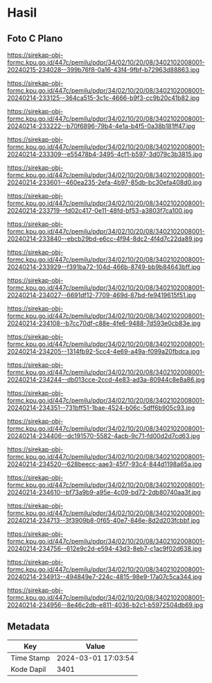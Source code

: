 # Hasil

## Foto C Plano

https://sirekap-obj-formc.kpu.go.id/447c/pemilu/pdpr/34/02/10/20/08/3402102008001-20240215-234028--399b76f8-0a16-43f4-9fbf-b72963d88863.jpg

https://sirekap-obj-formc.kpu.go.id/447c/pemilu/pdpr/34/02/10/20/08/3402102008001-20240214-233125--364ca515-3c1c-4666-b9f3-cc9b20c41b82.jpg

https://sirekap-obj-formc.kpu.go.id/447c/pemilu/pdpr/34/02/10/20/08/3402102008001-20240214-233222--b70f6896-79b4-4e1a-b4f5-0a38b181ff47.jpg

https://sirekap-obj-formc.kpu.go.id/447c/pemilu/pdpr/34/02/10/20/08/3402102008001-20240214-233309--e55478b4-3495-4cf1-b597-3d079c3b3815.jpg

https://sirekap-obj-formc.kpu.go.id/447c/pemilu/pdpr/34/02/10/20/08/3402102008001-20240214-233601--460ea235-2efa-4b97-85db-bc30efa408d0.jpg

https://sirekap-obj-formc.kpu.go.id/447c/pemilu/pdpr/34/02/10/20/08/3402102008001-20240214-233719--fd02c417-0e11-48fd-bf53-a3803f7ca100.jpg

https://sirekap-obj-formc.kpu.go.id/447c/pemilu/pdpr/34/02/10/20/08/3402102008001-20240214-233840--ebcb29bd-e6cc-4f94-8dc2-4f4d7c22da89.jpg

https://sirekap-obj-formc.kpu.go.id/447c/pemilu/pdpr/34/02/10/20/08/3402102008001-20240214-233929--f391ba72-104d-466b-8749-bb9b84643bff.jpg

https://sirekap-obj-formc.kpu.go.id/447c/pemilu/pdpr/34/02/10/20/08/3402102008001-20240214-234027--6691df12-7709-469d-87bd-fe9419615f51.jpg

https://sirekap-obj-formc.kpu.go.id/447c/pemilu/pdpr/34/02/10/20/08/3402102008001-20240214-234108--b7cc70df-c88e-4fe6-9488-7d593e0cb83e.jpg

https://sirekap-obj-formc.kpu.go.id/447c/pemilu/pdpr/34/02/10/20/08/3402102008001-20240214-234205--1314fb92-5cc4-4e69-a49a-f099a20fbdca.jpg

https://sirekap-obj-formc.kpu.go.id/447c/pemilu/pdpr/34/02/10/20/08/3402102008001-20240214-234244--db013cce-2ccd-4e83-ad3a-80944c8e8a86.jpg

https://sirekap-obj-formc.kpu.go.id/447c/pemilu/pdpr/34/02/10/20/08/3402102008001-20240214-234351--731bff51-1bae-4524-b06c-5dff6b905c93.jpg

https://sirekap-obj-formc.kpu.go.id/447c/pemilu/pdpr/34/02/10/20/08/3402102008001-20240214-234406--dc191570-5582-4acb-9c71-fd00d2d7cd63.jpg

https://sirekap-obj-formc.kpu.go.id/447c/pemilu/pdpr/34/02/10/20/08/3402102008001-20240214-234520--628beecc-aae3-45f7-93c4-844d1198a65a.jpg

https://sirekap-obj-formc.kpu.go.id/447c/pemilu/pdpr/34/02/10/20/08/3402102008001-20240214-234610--bf73a9b9-a95e-4c09-bd72-2db80740aa3f.jpg

https://sirekap-obj-formc.kpu.go.id/447c/pemilu/pdpr/34/02/10/20/08/3402102008001-20240214-234713--3f3909b8-0f65-40e7-846e-8d2d203fcbbf.jpg

https://sirekap-obj-formc.kpu.go.id/447c/pemilu/pdpr/34/02/10/20/08/3402102008001-20240214-234756--612e9c2d-e594-43d3-8eb7-c1ac9f02d638.jpg

https://sirekap-obj-formc.kpu.go.id/447c/pemilu/pdpr/34/02/10/20/08/3402102008001-20240214-234913--494849e7-224c-4815-98e9-17a07c5ca344.jpg

https://sirekap-obj-formc.kpu.go.id/447c/pemilu/pdpr/34/02/10/20/08/3402102008001-20240214-234956--8e46c2db-e811-4036-b2c1-b5972504db69.jpg


## Metadata

| Key        | Value               |
| ---------- | ------------------- |
| Time Stamp | 2024-03-01 17:03:54 |
| Kode Dapil | 3401                |




